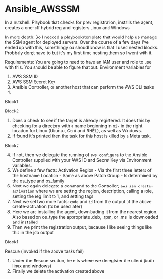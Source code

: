 # Ansible_AWSSSM

In a  nutshell:
Playbook that checks for prev registration, installs the agent, creates a one-off hybrid reg and registers Linux and WIndows

In more depth:
So I needed a playbook/template that would help us manage the SSM agent for deployed servers. Over the course of a few days 
I've ended up with this, somethingy ou shoudl know is that I used nested blocks. Probbaly don;t have to but it's my first time
nesting them so I went with it.

Requirements:
You are going to need to have an IAM user and role to use with this. You should be able to figure that out.
Environment variables for
1. AWS SSM ID
2. AWS SSM Secret Key
3. Ansible Controller, or another host that can perform the AWS CLI tasks
4. 

Block1

  Block2
  
1. Does a check to see if the target is already registered. It does this by checking for a directory with a name beginning in `mi-`
   in the right location for Linux (Ubuntu, Cent and RHEL), as well as Windows.
2. If found it's printed then the task for this host is killed by a Meta task.
   
  Block2
  
4. If not, then we delegate the running of `aws configure` to the Ansible Controller supplied with your AWS ID and Secret Key via 
   Environment variables.
5. We define a few facts:
   Activation Region - Via the first three letters of the hostname
   Location - Same as above
   Patch Group - Is determined by the os_type and os_family
6. Next we again delegate a command to the Controller; `aws ssm create-activation` where we are setting the region, description,
   calling a role, setting the reg limit to 1, and setting tags
7. Next we set two more facts: `code` and `id` from the output of the above create-activation (to be used later)
8. Here we are installing the agent, downloading it from the nearest region. Also based on os_type the appropriate .deb, .rpm, or .msi
   is downloaded and installed
9. Then we print the registration output, because I like seeing things like this in the job output
    
Block1

Rescue (invoked if the above tasks fail)

1. Under the Rescue section, here is where we deregister the client (both linux and windows)
2. Finally we delete the activation created above



